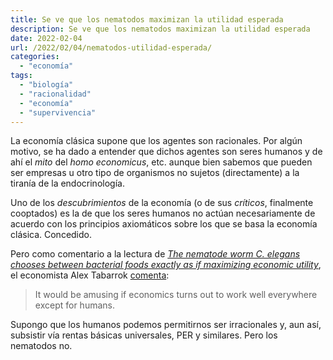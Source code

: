 ```yaml
---
title: Se ve que los nematodos maximizan la utilidad esperada
description: Se ve que los nematodos maximizan la utilidad esperada
date: 2022-02-04
url: /2022/02/04/nematodos-utilidad-esperada/
categories:
  - "economía"
tags:
  - "biología"
  - "racionalidad"
  - "economía"
  - "supervivencia"
---
```


La economía clásica supone que los agentes son racionales. Por algún motivo, se ha dado a entender que dichos agentes son seres humanos y de ahí el _mito_ del _homo economicus_, etc. aunque bien sabemos que pueden ser empresas u otro tipo de organismos no sujetos (directamente) a la tiranía de la endocrinología.

Uno de los _descubrimientos_ de la economía (o de sus _críticos_, finalmente cooptados) es la de que los seres humanos no actúan necesariamente de acuerdo con los principios axiomáticos sobre los que se basa la economía clásica. Concedido.

Pero como comentario a la lectura de [_The nematode worm C. elegans chooses between bacterial foods exactly as if maximizing economic utility_](https://www.biorxiv.org/content/10.1101/2021.04.25.441352v2), el economista Alex Tabarrok [comenta](https://marginalrevolution.com/marginalrevolution/2021/07/nematodes-maximize-expected-utility.html):

> It would be amusing if economics turns out to work well everywhere except for humans.

Supongo que los humanos podemos permitirnos ser irracionales y, aun así, subsistir vía rentas básicas universales, PER y similares. Pero los nematodos no.




